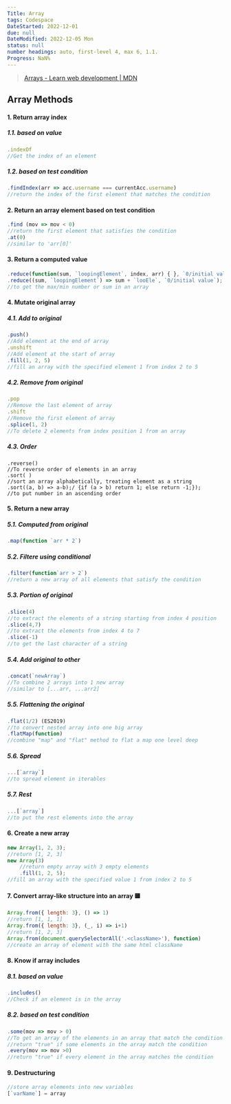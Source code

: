 ```yaml
---
Title: Array
tags: Codespace
DateStarted: 2022-12-01
due: null
DateModified: 2022-12-05 Mon
status: null
number headings: auto, first-level 4, max 6, 1.1.
Progress: NaN%
---
```


> [Arrays - Learn web development | MDN](https://developer.mozilla.org/en-US/docs/Learn/JavaScript/First_steps/Arrays)

## Array Methods

#### 1. Return array index

##### 1.1. based on value

```js
.indexOf
//Get the index of an element
```

##### 1.2. based on test condition

```js
.findIndex(arr => acc.username === currentAcc.username)
//return the index of the first element that matches the condition
```

#### 2. Return an array element based on test condition

```js
.find (mov => mov < 0)
//return the first element that satisfies the condition
.at(0)
//similar to 'arr[0]'
```

#### 3. Return a computed value

```js
.reduce(function(sum, `loopingElement`, index, arr) { }, `0/initial value`)
.reduce((sum, `loopingElement`) => sum + `looEle`, `0/initial value`);
//to get the max/min number or sum in an array
```

#### 4. Mutate original array

##### 4.1. Add to original

```js
.push()
//Add element at the end of array
.unshift
//Add element at the start of array
.fill(1, 2, 5)
//fill an array with the specified element 1 from index 2 to 5
```

##### 4.2. Remove from original

```js
.pop
//Remove the last element of array
.shift
//Remove the first element of array
.splice(1, 2)
//To delete 2 elements from index position 1 from an array
```

##### 4.3. Order

```JS
.reverse()
//To reverse order of elements in an array
.sort( )
//sort an array alphabetically, treating element as a string
.sort((a, b) => a-b);/ {if (a > b) return 1; else return -1;});
//to put number in an ascending order
```

#### 5. Return a new array

##### 5.1. Computed from original

```js
.map(function `arr * 2`)
```

##### 5.2. Filtere using conditional

```js
.filter(function`arr > 2`)
//return a new array of all elements that satisfy the condition
```

##### 5.3. Portion of original

```js
.slice(4)
//to extract the elements of a string starting from index 4 position
.slice(4,7)
//to extract the elements from index 4 to 7
.slice(-1)
//to get the last character of a string
```

##### 5.4. Add original to other

```js
.concat(`newArray`)
//To combine 2 arrays into 1 new array
//similar to [...arr, ...arr2]
```

##### 5.5. Flattening the original

```js
.flat(1/2) (ES2019)
//to convert nested array into one big array
.flatMap(function)
//combine "map" and "flat" method to flat a map one level deep
```

##### 5.6. Spread

```js
...[`array`]
//to spread element in iterables
```

##### 5.7. Rest

```js
...[`array`]
//to put the rest elements into the array
```

#### 6. Create a new array

```js
new Array(1, 2, 3);
//return [1, 2, 3]
new Array(3)
	//return empty array with 3 empty elements
	.fill(1, 2, 5);
//fill an array with the specified value 1 from index 2 to 5
```

#### 7. Convert array-like structure into an array 🟨

```js
Array.from({ length: 3}, () => 1)
//return [1, 1, 1]
Array.from({ length: 3}, (_, i) => i+1)
//return [1, 2, 3]
Array.from(document.querySelectorAll('.<className>'), function)
//create an array of element with the same html className
```

#### 8. Know if array includes

##### 8.1. based on value

```js
.includes()
//Check if an element is in the array
```

##### 8.2. based on test condition

```js
.some(mov => mov > 0)
//To get an array of the elements in an array that match the condition
//return "true" if some elements in the array match the condition
.every(mov => mov >0)
//return "true" if every element in the array matches the condition
```

#### 9. Destructuring

```js
//store array elements into new variables
[`varName`] = array
```
